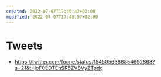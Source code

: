```yaml
---
created: 2022-07-07T17:40:42+02:00
modified: 2022-07-07T17:40:57+02:00
---
```


# Tweets

- https://twitter.com/foone/status/1545056366854692868?s=21&t=joF0EDTEnSR5ZVSVyZTpdg
